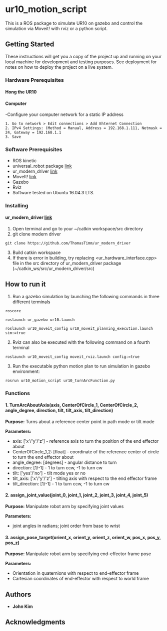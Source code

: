 # ur10_motion_script

This is a ROS package to simulate UR10 on gazebo and control the simulation via Moveit! with rviz or a python script.

## Getting Started

These instructions will get you a copy of the project up and running on your local machine for development and testing purposes. See deployment for notes on how to deploy the project on a live system.

### Hardware Prerequisites
#### Hong the UR10

#### Computer

-Configure your computer network for a static IP address
```
1. Go to network > Edit connections > Add Ehternet Connection
2. IPv4 Settings: (Method = Manual, Address = 192.168.1.111, Netmask = 24, Gateway = 192.168.1.1
3. Save
```


### Software Prerequisites
- ROS kinetic 
- universal_robot package [link](http://wiki.ros.org/universal_robot)
- ur_modern_driver [link](https://github.com/ThomasTimm/ur_modern_driver)
- MoveIt! [link](http://docs.ros.org/kinetic/api/moveit_tutorials/html/index.html) 
- Gazebo
- Rviz
- Software tested on Ubuntu 16.04.3 LTS.

### Installing
#### ur_modern_driver [link](https://github.com/ThomasTimm/ur_modern_driver)
1. Open terminal and go to your ~/catkin workspace/src directory
2. git clone modern driver
```
git clone https://github.com/ThomasTimm/ur_modern_driver
```
3. Build catkin workspace
4. If there is error in building, try replacing <ur_hardware_interface.cpp> file in the src directory of ur_modern_driver package (~/catkin_ws/src/ur_modern_driver/src)

## How to run it

1. Run a gazebo simulation by launching the following commands in three different terminals
```
roscore
```
```
roslaunch ur_gazebo ur10.launch
```
```
roslaunch ur10_moveit_config ur10_moveit_planning_execution.launch sim:=true
```
2. Rviz can also be executed with the following command on a fourth terminal
```
roslaunch ur10_moveit_config moveit_rviz.launch config:=true
```

3. Run the executable python motion plan to run simulation in gazebo environment:
```
rosrun ur10_motion_script ur10_turnArcFunction.py
```

### Functions

#### 1. TurnArcAboutAxis(axis, CenterOfCircle_1, CenterOfCircle_2, angle_degree, direction, tilt, tilt_axis, tilt_direction)
**Purpose:** Turns about a reference center point in path mode or tilt mode 

**Parameters:** 
- axis: ['x'/'y'/'z'] - reference axis to turn the position of the end effector about
- CenterOfCircle_1,2: [float] - coordinate of the reference center of circle to turn the end effector about
- angle_degree: [degrees] - angular distance to turn
- direction: [1/-1] - 1 to turn ccw, -1 to turn cw
- tilt: ['yes'/'no'] - tilt mode yes or no
- tilt_axis: ['x'/'y'/'z'] - tilting axis with respect to the end effector frame
- tilt_direction: [1/-1] - 1 to turn ccw, -1 to turn cw 

#### 2. assign_joint_value(joint_0, joint_1, joint_2, joint_3, joint_4, joint_5)
**Purpose:** Manipulate robot arm by specifying joint values

**Parameters:** 
- joint angles in radians; joint order from base to wrist 

#### 3. assign_pose_target(orient_x, orient_y, orient_z, orient_w, pos_x, pos_y, pos_z)
**Purpose:** Manipulate robot arm by specifying end-effector frame pose

**Parameters:** 
- Orientation in quaternions with respect to end-effector frame
- Cartesian coordinates of end-effector with respect to world frame

## Authors

* **John Kim** 

## Acknowledgments


